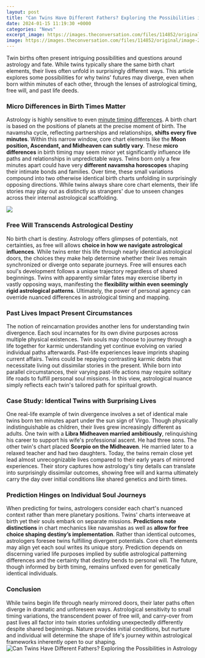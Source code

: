 ```yaml
---
layout: post
title: "Can Twins Have Different Fathers? Exploring the Possibilities in Astrology"
date: 2024-01-15 11:19:30 +0000
categories: "News"
excerpt_image: https://images.theconversation.com/files/114852/original/image-20160311-11288-eybiic.jpg?ixlib=rb-1.1.0&amp;rect=0%2C184%2C5616%2C2723&amp;q=45&amp;auto=format&amp;w=1356&amp;h=668&amp;fit=crop
image: https://images.theconversation.com/files/114852/original/image-20160311-11288-eybiic.jpg?ixlib=rb-1.1.0&amp;rect=0%2C184%2C5616%2C2723&amp;q=45&amp;auto=format&amp;w=1356&amp;h=668&amp;fit=crop
---
```


Twin births often present intriguing possibilities and questions around astrology and fate. While twins typically share the same birth chart elements, their lives often unfold in surprisingly different ways. This article explores some possibilities for why twins' futures may diverge, even when born within minutes of each other, through the lenses of astrological timing, free will, and past life deeds.
### Micro Differences in Birth Times Matter
Astrology is highly sensitive to even [minute timing differences](https://store.fi.io.vn/womens-cute-doberman-dog-face-pup-pet-puppy-lover-best-dad-mom-ever-v-neck-t-shirt/men&). A birth chart is based on the positions of planets at the precise moment of birth. The navamsha cycle, reflecting partnerships and relationships, **shifts every five minutes**. Within this narrow window, core chart elements like the **Moon position, Ascendant, and Midheaven can subtly vary**. These **micro differences** in birth timing may seem minor yet significantly influence life paths and relationships in unpredictable ways. 
Twins born only a few minutes apart could have very **different navamsha horoscopes** shaping their intimate bonds and families. Over time, these small variations compound into two otherwise identical birth charts unfolding in surprisingly opposing directions. While twins always share core chart elements, their life stories may play out as distinctly as strangers' due to unseen changes across their internal astrological scaffolding.

![](https://www.informationng.com/wp-content/uploads/2019/03/Screenshot_10-1.png)
### Free Will Transcends Astrological Destiny 
No birth chart is destiny. Astrology offers glimpses of potentials, not certainties, as free will allows **choice in how we navigate astrological influences**. While twins enter this life through nearly identical astrological doors, the choices they make help determine whether their lives remain synchronized or diverge onto separate journeys. 
Free will ensures each soul's development follows a unique trajectory regardless of shared beginnings. Twins with apparently similar fates may exercise liberty in vastly opposing ways, manifesting the **flexibility within even seemingly rigid astrological patterns**. Ultimately, the power of personal agency can override nuanced differences in astrological timing and mapping.
### Past Lives Impact Present Circumstances
The notion of reincarnation provides another lens for understanding twin divergence. Each soul incarnates for its own divine purposes across multiple physical existences. Twin souls may choose to journey through a life together for karmic understanding yet continue evolving on varied individual paths afterwards. 
Past-life experiences leave imprints shaping current affairs. Twins could be repaying contrasting karmic debts that necessitate living out dissimilar stories in the present. While born into parallel circumstances, their varying past-life actions may require solitary life roads to fulfill personal soul missions. In this view, astrological nuance simply reflects each twin's tailored path for spiritual growth.
### Case Study: Identical Twins with Surprising Lives 
One real-life example of twin divergence involves a set of identical male twins born ten minutes apart under the sun sign of Virgo. Though physically indistinguishable as children, their lives grew increasingly different as adults. 
One twin with a **Libra Midheaven married ambitiously**, relinquishing his career to support his wife's professional ascent. He had three sons. The other twin's chart placed **Scorpio on the Midheaven**. He married later to a relaxed teacher and had two daughters. 
Today, the twins remain close yet lead almost unrecognizable lives compared to their early years of mirrored experiences. Their story captures how astrology's tiny details can translate into surprisingly dissimilar outcomes, showing free will and karma ultimately carry the day over initial conditions like shared genetics and birth times.
### Prediction Hinges on Individual Soul Journeys 
When predicting for twins, astrologers consider each chart's nuanced context rather than mere planetary positions. Twins' charts interweave at birth yet their souls embark on separate missions. **Predictions note distinctions** in chart mechanics like navamshas as well as **allow for free choice shaping destiny’s implementation**.
Rather than identical outcomes, astrologers foresee twins fulfilling divergent potentials. Core chart elements may align yet each soul writes its unique story. Prediction depends on discerning varied life purposes implied by subtle astrological patterning differences and the certainty that destiny bends to personal will. The future, though informed by birth timing, remains unfixed even for genetically identical individuals.
### Conclusion 
While twins begin life through nearly mirrored doors, their later paths often diverge in dramatic and unforeseen ways. Astrological sensitivity to small timing variations, the transcendent power of free will, and carry-over from past lives all factor into twin stories unfolding unexpectedly differently despite shared beginnings. Nature provides initial conditions, but nurture and individual will determine the shape of life's journey within astrological frameworks inherently open to our shaping.
![Can Twins Have Different Fathers? Exploring the Possibilities in Astrology](https://images.theconversation.com/files/114852/original/image-20160311-11288-eybiic.jpg?ixlib=rb-1.1.0&amp;rect=0%2C184%2C5616%2C2723&amp;q=45&amp;auto=format&amp;w=1356&amp;h=668&amp;fit=crop)